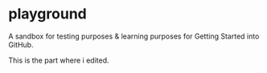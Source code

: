 # playground
A sandbox for testing purposes &amp; learning purposes for Getting Started into GitHub.

This is the part where i edited.
